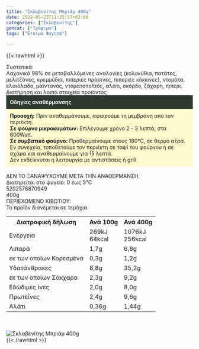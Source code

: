 ```yaml
---
title: "Σκλαβενίτης Μπριάμ 400g"
date: 2022-05-23T11:25:57+03:00
categories: ["Σκλαβενίτης"]
gencat: ["Τρόφιμα"]
tags: ["Έτοιμα Φαγητά"]

---
```

{{< rawhtml >}}

<div class="sload561"><div class="product"><div id="sistatika">Συστατικά:</div><div class="alltext">Λαχανικά 98% σε μεταβαλλόμενες αναλογίες (κολοκύθια, πατάτες, μελιτζάνες, κρεμμύδια, πιπεριές πράσινες, πιπεριές κόκκινες), ντομάτα, ελαιόλαδο, μαϊντανός, ντοματοπολτός, αλάτι, σκόρδο, ζάχαρη, πιπέρι.</div><div id="loipa">Διατήρηση και λοιπά στοιχεία προϊόντος</div><div class="alltext"><div style="background:#2b3a2d;padding:10px;color:#fff"><b>Οδηγίες αναθέρμανσης</b></div><div style="background:#ffface;padding:10px;"><b>Προσοχή:</b> Πριν αναθερμάνουμε, αφαιρούμε τη μεμβράνη από τον περιέκτη.<br><b>Σε φούρνο μικροκυμάτων:</b> Επιλέγουμε χρόνο 2 - 3 λεπτά, στα 600Watt.<br><b>Σε συμβατικό φούρνο:</b> Προθερμαίνουμε στους 180°C, σε θερμό αέρα. Εν συνεχεία, τοποθετούμε τον περιέκτη σε ταψί του φούρνου ή σε σχάρα και αναθερμαίνουμε για 15 λεπτά.<br>Δεν ενδείκνυται η λειτουργία με αντιστάσεις ή grill.</div><br>ΔΕΝ ΤΟ ΞΑΝΑΨΥΧΟΥΜΕ ΜΕΤΑ ΤΗΝ ΑΝΑΘΕΡΜΑΝΣΗ.<br>Διατηρείται στο ψυγείο: 0 έως 5°C<br></div><div id="barcode"><div id="barimage1"></div><span id="bartext">5202576870949</span></div><div id="varos"><div id="varosimage1"></div><span id="varostext">400g</span></div><div id="kivotio">ΠΕΡΙΕΧΟΜΕΝΟ ΚΙΒΩΤΙΟΥ:<br>Το προϊόν διανέμεται σε τεμάχια</div><div class="tabout"><table id="diatable"><tbody><tr><th>Διατροφική δήλωση</th><th>Ανά 100g</th><th>Ανά 400g</th></tr><tr><td class="texr2">Ενέργεια</td><td class="texr">269kJ<br>64kcal</td><td class="texr">1076kJ<br>256kcal</td></tr><tr><td class="texr2">Λιπαρά</td><td class="texr">1,7g</td><td class="texr">6,8g</td></tr><tr><td class="gray">εκ των οποίων Κορεσµένα</td><td class="gray2">0,3g</td><td class="gray2">1,2g</td></tr><tr><td class="texr2">Yδατάνθρακες</td><td class="texr">8,8g</td><td class="texr">35,2g</td></tr><tr><td class="gray">εκ των οποίων Σάκχαρα</td><td class="gray2">2,3g</td><td class="gray2">9,2g</td></tr><tr><td class="texr2">Eδώδιμες ίνες</td><td class="texr">2,0g</td><td class="texr">8,0g</td></tr><tr><td class="texr2">Πρωτεΐνες</td><td class="texr">2,4g</td><td class="texr">9,6g</td></tr><tr><td class="texr2">Αλάτι</td><td class="texr">0,36g</td><td class="texr">1,44g</td></tr></tbody></table></div><br><br><div class="pimg"><img alt="Σκλαβενίτης Μπριάμ 400g" title="Σκλαβενίτης Μπριάμ 400g" src="/media/images/sklavenitis-mpriam-400g.jpg"></div></div></div>
{{< /rawhtml >}}


